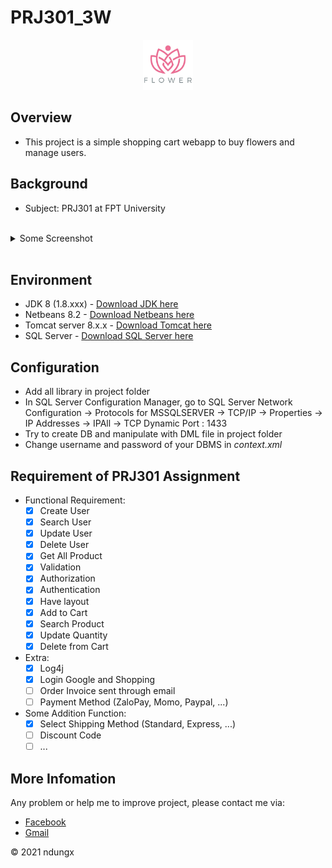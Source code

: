 # PRJ301_3W

<p align="center">
  <a href="https://github.com/ndungx/SWP391-LMSU">
    <img src="https://github.com/ndungx/PRJ301_3W/blob/main/web/image/lotus-flower-logo-icon-linear-style_126523-708.png" alt="Logo" width="80" height="80">
  </a>
<p>

## Overview
- This project is a simple shopping cart webapp to buy flowers and manage users.

## Background
- Subject: PRJ301 at FPT University

<br>

<details>
	<summary>Some Screenshot</summary>
      <p>Login Page</p>
      <img src="https://github.com/ndungx/PRJ301_3W/blob/main/images/login-page.png">
      <p>Create Account Page</p>
      <img src="https://github.com/ndungx/PRJ301_3W/blob/main/images/create-account-page.png">
      <p>Home Page</p>
      <img src="https://github.com/ndungx/PRJ301_3W/blob/main/images/home-page.png">
      <p>View Cart Page</p>
      <img src="https://github.com/ndungx/PRJ301_3W/blob/main/images/view-cart-page.png">
      <p>Invoice Page</p>
      <img src="https://github.com/ndungx/PRJ301_3W/blob/main/images/invoice-page.jpeg">
      <p>User Management Page</p>
      <img src="https://github.com/ndungx/PRJ301_3W/blob/main/images/user-management-page.jpeg">
</details>

<br>

## Environment
- JDK 8 (1.8.xxx) - [Download JDK here](https://www.oracle.com/java/technologies/javase/javase-jdk8-downloads.html)
- Netbeans 8.2 - [Download Netbeans here](https://www.oracle.com/technetwork/java/javase/downloads/jdk-netbeans-jsp-3413139-esa.html)
- Tomcat server 8.x.x - [Download Tomcat here](https://tomcat.apache.org/download-80.cgi)
- SQL Server - [Download SQL Server here](https://go.microsoft.com/fwlink/?linkid=866662)

## Configuration
- Add all library in project folder
- In SQL Server Configuration Manager, go to SQL Server Network Configuration -> Protocols for MSSQLSERVER -> TCP/IP -> Properties -> IP Addresses -> IPAll -> TCP Dynamic Port : 1433	
- Try to create DB and manipulate with DML file in project folder
- Change username and password of your DBMS in _context.xml_

## Requirement of PRJ301 Assignment
* Functional Requirement:  
	- [x] Create User  
	- [x] Search User
	- [x] Update User  
	- [x] Delete User  
	- [x] Get All Product  
	- [x] Validation    
	- [x] Authorization  
	- [x] Authentication  
	- [x] Have layout  
	- [x] Add to Cart  
	- [x] Search Product
	- [x] Update Quantity  
	- [x] Delete from Cart  
  
* Extra: 
    - [x] Log4j  
    - [x] Login Google and Shopping  
    - [ ] Order Invoice sent through email  
    - [ ] Payment Method (ZaloPay, Momo, Paypal, ...)  

* Some Addition Function:
	- [x] Select Shipping Method (Standard, Express, ...)  
	- [ ] Discount Code  
	- [ ] ...  

## More Infomation
Any problem or help me to improve project, please contact me via:  
* [Facebook](https://www.facebook.com/ndungx)  
* [Gmail](mailto:dpron12345@gmail.com)  

© 2021 ndungx